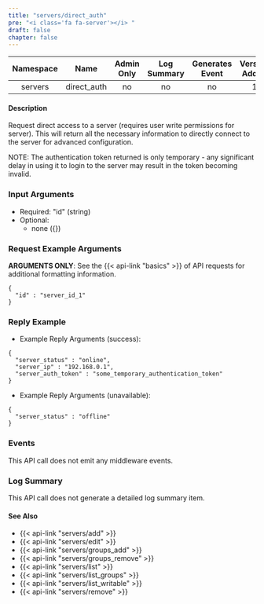 ```yaml
---
title: "servers/direct_auth"
pre: "<i class='fa fa-server'></i> "
draft: false
chapter: false
---
```


| Namespace | Name | Admin Only | Log Summary | Generates Event | Version Added
|:----------------:|:--------:|:--------:|:--------:|:--------:|:---:|
| servers | direct_auth | no | no | no | 1 |

#### Description
Request direct access to a server (requires user write permissions for server).
This will return all the necessary information to directly connect to the server for advanced configuration.

NOTE: The authentication token returned is only temporary - any significant delay in using it to login to the server may result in the token becoming invalid.


### Input Arguments
* Required:
   "id" (string)
* Optional:
   * none ({})


### Request Example Arguments
**ARGUMENTS ONLY**: See the {{< api-link "basics" >}} of API requests for additional formatting information.

```
{
  "id" : "server_id_1"
}
```

### Reply Example
* Example Reply Arguments (success):
```
{
  "server_status" : "online",
  "server_ip" : "192.168.0.1",
  "server_auth_token" : "some_temporary_authentication_token"
}
```

* Example Reply Arguments (unavailable):
```
{
  "server_status" : "offline"
}
```

### Events
This API call does not emit any middleware events.

### Log Summary
This API call does not generate a detailed log summary item.

#### See Also
* {{< api-link "servers/add" >}}
* {{< api-link "servers/edit" >}}
* {{< api-link "servers/groups_add" >}}
* {{< api-link "servers/groups_remove" >}}
* {{< api-link "servers/list" >}}
* {{< api-link "servers/list_groups" >}}
* {{< api-link "servers/list_writable" >}}
* {{< api-link "servers/remove" >}}

